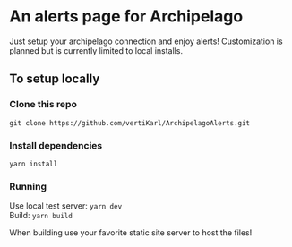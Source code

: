 # An alerts page for Archipelago

Just setup your archipelago connection and enjoy alerts!
Customization is planned but is currently limited to local installs.

## To setup locally
### Clone this repo
`git clone https://github.com/vertiKarl/ArchipelagoAlerts.git`

### Install dependencies  
`yarn install`  

### Running
Use local test server: `yarn dev`  
Build: `yarn build`  

When building use your favorite static site server to host the files!
